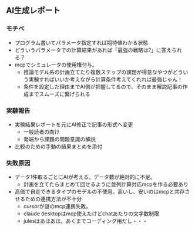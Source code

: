 ## AI生成レポート
### モチベ
- プログラム書いてパラメータ指定すれば期待値わかる状態
- どういうパラメータでの計算結果があれば「最強の戦略は?」に答えられる？
- mcpでシミュレータの使用権付与。 
    - 推論モデル系の計画立てたり複数ステップの課題が得意なやつがどういう実験すればいいか考えながら計算条件考えてくれれば最強じゃん！
    - 条件を設定した理由までAI側が把握してるので、そのまま解説記事の作成までスムーズに繋げられる

### 実験報告
- 実験結果レポートを元にAI修正で記事の形式へ変更
    - 一般読者の向け  
    - 発端から課題の問題意識の解説  
- 比較のための手動の結果まとめを添付  

### 失敗原因
- データ1件取るごとにAIが考える。データ数が絶対的に不足。
    - 計画を立てたらまとめて回せるように並列計算対応mcpを作る必要あり
- 高価で自走できるタイプのモデルの不使用。高いし、安いのはmcpと共存させるための連携方法が不十分
    - cursorが謎のmcp連携失敗。
    - claude desktopはmcp使えたけどchatあたりの文字数制限
    - julesはあほあほ。あくまでコーディング用だし・・・